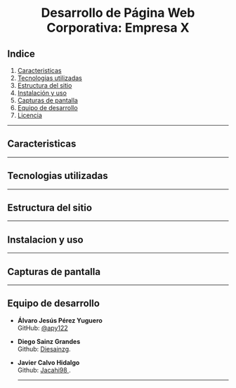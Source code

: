 # <p align="center"> Desarrollo de Página Web Corporativa: Empresa X</p>

## Indice
1. [Caracteristicas](#caracteristicas)
2. [Tecnologias utilizadas](#tecnologias-utilizadas)
3. [Estructura del sitio](#estructura-del-sitio)
4. [Instalación y uso](#instalacion-y-uso)
5. [Capturas de pantalla](#capturas-de-pantalla)
6. [Equipo de desarrollo](#equipo-de-desarrollo)
7. [Licencia](#licencia)

---
## Caracteristicas

---
## Tecnologias utilizadas

---
## Estructura del sitio

---
## Instalacion y uso

---
## Capturas de pantalla

---
## Equipo de desarrollo

- **Álvaro Jesús Pérez Yuguero**  
  GitHub: [@apy122](https://github.com/apy122)
- **Diego Sainz Grandes**  
  Github: [Diesainzg](https://github.com/Diesainzg).
- **Javier Calvo Hidalgo**  
  Github: [Jacahi98 ](https://github.com/Jacahi98).  

  ---
